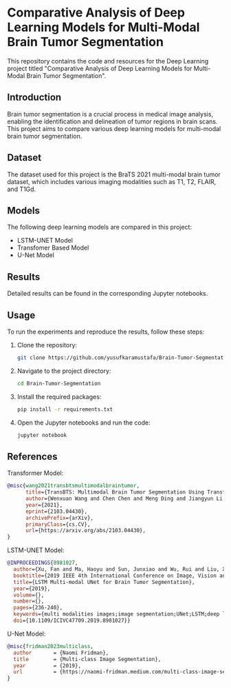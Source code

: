# Comparative Analysis of Deep Learning Models for Multi-Modal Brain Tumor Segmentation

This repository contains the code and resources for the Deep Learning project titled "Comparative Analysis of Deep Learning Models for Multi-Modal Brain Tumor Segmentation".

## Introduction
Brain tumor segmentation is a crucial process in medical image analysis, enabling the identification and delineation of tumor regions in brain scans. This project aims to compare various deep learning models for multi-modal brain tumor segmentation.

## Dataset
The dataset used for this project is the BraTS 2021 multi-modal brain tumor dataset, which includes various imaging modalities such as T1, T2, FLAIR, and T1Gd.

## Models
The following deep learning models are compared in this project:
- LSTM-UNET Model
- Transfomer Based Model
- U-Net Model

## Results
Detailed results can be found in the corresponding Jupyter notebooks.

## Usage
To run the experiments and reproduce the results, follow these steps:

1. Clone the repository:
    ```bash
    git clone https://github.com/yusufkaramustafa/Brain-Tumor-Segmentation.git
    ```
2. Navigate to the project directory:
    ```bash
    cd Brain-Tumor-Segmentation
    ```
3. Install the required packages:
    ```bash
    pip install -r requirements.txt
    ```
4. Open the Jupyter notebooks and run the code:
    ```bash
    jupyter notebook
    ```
## References
Transformer Model:
```bibtex
@misc{wang2021transbtsmultimodalbraintumor,
      title={TransBTS: Multimodal Brain Tumor Segmentation Using Transformer}, 
      author={Wenxuan Wang and Chen Chen and Meng Ding and Jiangyun Li and Hong Yu and Sen Zha},
      year={2021},
      eprint={2103.04430},
      archivePrefix={arXiv},
      primaryClass={cs.CV},
      url={https://arxiv.org/abs/2103.04430}, 
}
```
LSTM-UNET Model:
```bibtex
@INPROCEEDINGS{8981027,
  author={Xu, Fan and Ma, Haoyu and Sun, Junxiao and Wu, Rui and Liu, Xu and Kong, Youyong},
  booktitle={2019 IEEE 4th International Conference on Image, Vision and Computing (ICIVC)}, 
  title={LSTM Multi-modal UNet for Brain Tumor Segmentation}, 
  year={2019},
  volume={},
  number={},
  pages={236-240},
  keywords={multi modalities images;image segmentation;UNet;LSTM;deep learning},
  doi={10.1109/ICIVC47709.2019.8981027}}

```
U-Net Model:
```bibtex
@misc{fridman2023multiclass,
  author       = {Naomi Fridman},
  title        = {Multi-class Image Segmentation},
  year         = {2019},
  url          = {https://naomi-fridman.medium.com/multi-class-image-segmentation-a5cc671e647a},
}
```
